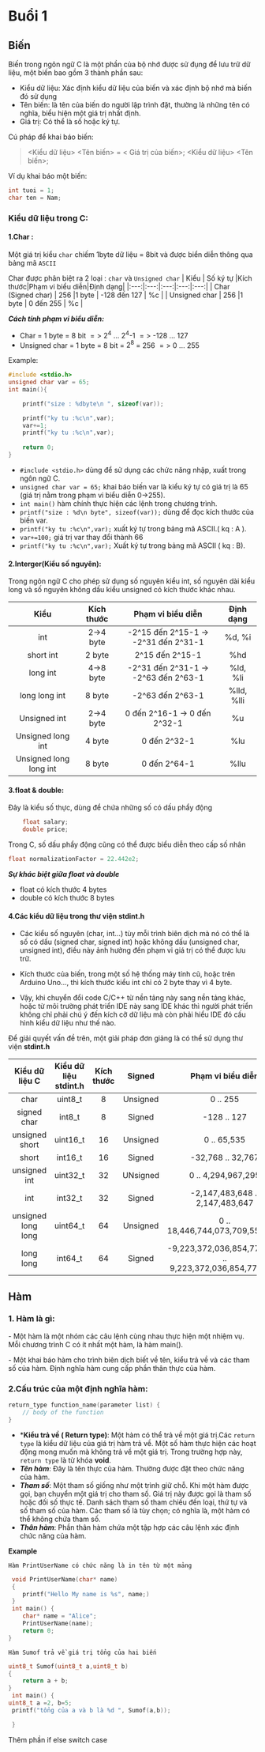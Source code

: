 # Buổi 1
## Biến

Biến trong ngôn ngữ C là một phần của bộ nhớ  được sử đụng để lưu trữ dữ liệu, một biến bao gồm 3 thành phần sau:
- Kiểu dữ liệu: Xác định kiểu dữ liệu của biến và  xác định bộ nhớ mà biến đó sử dụng
- Tên biến: là tên của biến do người lập trình đặt, thường là những tên có nghĩa, biểu hiện một giá trị nhất định.
- Giá trị: Có thể là số hoặc ký tự.

Cú pháp để khai báo biến:

> <Kiểu dữ liệu> <Tên biến> = < Giá trị của biến>;
> <Kiểu dữ liệu> <Tên biến>;

Ví dụ khai báo một biến: 
```c 
int tuoi = 1;
char ten = Nam;
```

### Kiểu dữ liệu trong C:
#### 1.Char :

Một giá trị kiểu ` char `  chiếm 1byte dữ liệu = 8bit và được biển diễn thông qua bảng mã `ASCII`

Char được phân biệt ra 2 loại : `char` và `Unsigned char`
| Kiểu  |  Số ký tự |Kích thước|Phạm vi biểu diễn|Định dạng|
|:---:|:---:|:---:|:---:|:---:|
| Char (Signed char)  | 256  |1 byte |  -128 đến 127 |  %c |
|  Unsigned char | 256  |1 byte | 0 đến 255  |  %c |

***Cách tính phạm vi biểu diễn:***

- Char  = 1 byte = 8 bit $=>$ $2^4$ ... $2^4$-1 $=>$  -128 ... 127
- Unsigned char = 1 byte = 8 bit = $2^8$ = 256  $=>$  0 ... 255

Example:
```C
#include <stdio.h>
unsigned char var = 65;
int main(){

    printf("size : %dbyte\n ", sizeof(var));

    printf("ky tu :%c\n",var);
    var+=1;
    printf("ky tu :%c\n",var);
    
    return 0;
}
```
- `#include <stdio.h>` dùng để sử dụng các chức năng nhập, xuất trong ngôn ngữ C.
- `unsigned char var = 65;` khai báo biến var là kiểu ký tự có giá trị là 65 (giá trị nằm trong phạm vi biểu diễn 0->255).
- `int main()` hàm chính thực hiện các lệnh trong chương trình.
- `printf("size : %d\n byte", sizeof(var));` dùng để đọc kích thước của biến var.
- `printf("ky tu :%c\n",var);` xuất ký tự trong bảng mã ASCII.( kq : A ).
- `var+=100;` giá trị var thay đổi thành 66
- `printf("ky tu :%c\n",var);`  Xuất ký tự trong bảng mã ASCII ( kq : B).

#### 2.Interger(Kiểu số nguyên):

Trong ngôn ngữ C cho phép sử dụng số nguyên kiểu int, số nguyên dài kiểu long và số nguyên không dấu kiểu unsigned có kích thước khác nhau.


|  Kiểu | Kích thước  | Phạm vi biểu diễn  | Định dạng  |
|:---:|:---:|:---:|:---:|
| int  |  2->4 byte | -2^15 đến 2^15-1 -> -2^31 đến 2^31-1  | %d, %i  |
|  short int |  2 byte | 2^15 đến 2^15-1  |  %hd |
| long int  |  4->8 byte |  -2^31 đến 2^31-1 -> -2^63 đến 2^63-1 | 	%ld, %li  |
| long long int  |  8 byte |  	-2^63 đến 2^63-1 | %lld, %lli  |
|  Unsigned int |  2->4 byte |  	0 đến 2^16-1 -> 0 đến 2^32-1 | %u  |
| Unsigned long int  |  4 byte   |  	0 đến 2^32-1 | %lu  |
| Unsigned long long int  | 8 byte  | 	0 đến 2^64-1  | 	%llu  |

#### 3.float & double: 
Đây là kiểu số thực, dùng để chứa những số có dấu phẩy động

```C
    float salary;
    double price;
```

Trong C, số dấu phẩy động cũng có thể được biểu diễn theo cấp số nhân

```C
float normalizationFactor = 22.442e2;
```

***Sự khác biệt giữa float và double***


- float có kích thước 4 bytes
- double có kích thước 8 bytes

#### 4.Các kiểu dữ liệu trong thư viện stdint.h

- Các kiểu số nguyên (char, int…) tùy mỗi trình biên dịch mà nó có thể là số có dấu (signed char, signed int) hoặc không dấu (unsigned char, unsigned int), điều này ảnh hưởng đến phạm vi giá trị có thể được lưu trữ. 
- Kích thước của biến, trong một số hệ thống máy tính cũ, hoặc trên Arduino Uno…, thì kích thước kiểu int chỉ có 2 byte thay vì 4 byte. 

- Vậy, khi chuyển đổi code C/C++ từ nền tảng này sang nền tảng khác, hoặc từ môi trường phát triển IDE này sang IDE khác thì người phát triển không chỉ phải chú ý đến kích cỡ dữ liệu mà còn phải hiểu IDE đó cấu hình kiểu dữ liệu như thế nào. 

Để giải quyết vấn đề trên, một giải pháp đơn giảng là có thể sử dụng thư viện **stdint.h**

| Kiểu dữ liệu C  | Kiểu dữ liệu stdint.h  | Kích thước  |  Signed  |  Phạm vi biểu diễn |
|:---:|:---:|:---:|:---:|:---:|
| char  |  uint8_t |  8 | Unsigned  | 0 .. 255  |
|  signed char | int8_t  | 8  | Signed  | -128 .. 127  |
|  unsigned short |  uint16_t | 16  | Unsigned  | 0 .. 65,535  |
|  short | int16_t  |  16 | Signed  | -32,768 .. 32,767  |
|  unsigned int | uint32_t  |  32 | UNsigned  |0 .. 4,294,967,295   |
| int  | int32_t  | 32	  | Signed  |  -2,147,483,648 .. 2,147,483,647 |
|  unsigned long long | uint64_t  | 64  | Unsigned  | 0 .. 18,446,744,073,709,551,615  |
| long long  | int64_t  | 64  | Signed  | -9,223,372,036,854,775,808 .. 9,223,372,036,854,775,807  |

## Hàm

### 1. Hàm là gì:

\- Một hàm là một nhóm các câu lệnh cùng nhau thực hiện một nhiệm vụ. Mỗi chương trình C có ít nhất một hàm, là hàm main().

\- Một khai báo hàm cho trình biên dịch biết về tên, kiểu trả về và các tham số của hàm. Định nghĩa hàm cung cấp phần thân thực của hàm.

### 2.Cấu trúc của một định nghĩa hàm:

```c
return_type function_name(parameter list) {
    // body of the function
}
```
 - ***Kiểu trả về ( Return type)**: Một hàm có thể trả về một giá trị.Các `return type` là kiểu dữ liệu của giá trị hàm trả về. Một số hàm thực hiện các hoạt động mong muốn mà không trả về một giá trị. Trong trường hợp này, `return type` là từ khóa **void**.
 - ***Tên hàm***: Đây là tên thực của hàm. Thường được đặt theo chức năng của hàm.
 - ***Tham số***: Một tham số giống như một trình giữ chỗ. Khi một hàm được gọi, bạn chuyển một giá trị cho tham số. Giá trị này được gọi là tham số hoặc đối số thực tế. Danh sách tham số tham chiếu đến loại, thứ tự và số tham số của hàm. Các tham số là tùy chọn; có nghĩa là, một hàm có thể không chứa tham số.
 - ***Thân hàm***: Phần thân hàm chứa một tập hợp các câu lệnh xác định chức năng của hàm.

**Example**

`Hàm PrintUserName có chức năng là in tên từ một mảng`
```C
 void PrintUserName(char* name)
 {
    printf("Hello My name is %s", name;)
 }
 int main() {
    char* name = "Alice";
    PrintUserName(name);
    return 0;
}
```
`Hàm Sumof trả về giá trị tổng của hai biến`
```C
uint8_t Sumof(uint8_t a,uint8_t b)
{
    return a + b;
}
 int main() {
uint8_t a =2, b=5;
 printf("tổng của a và b là %d ", Sumof(a,b));

 }
```

Thêm phần  if else switch case